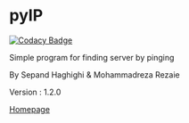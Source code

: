 # pyIP

[![Codacy Badge](https://api.codacy.com/project/badge/Grade/bdfae53deb294974b2cd855264c3377a)](https://www.codacy.com/app/sepand-haghighi/pyIP?utm_source=github.com&utm_medium=referral&utm_content=sepandhaghighi/pyIP&utm_campaign=badger)

Simple program for finding server by pinging	
	
By Sepand Haghighi & Mohammadreza Rezaie		

Version : 1.2.0	
					
[Homepage](http://sepandhaghighi.github.io/pyIP/index.html)						

